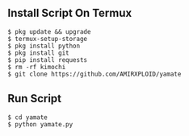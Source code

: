 ## Install Script On Termux
```
$ pkg update && upgrade  
$ termux-setup-storage  
$ pkg install python  
$ pkg install git  
$ pip install requests  
$ rm -rf kimochi
$ git clone https://github.com/AMIRXPLOID/yamate 
```
## Run Script
```
$ cd yamate
$ python yamate.py  
```
